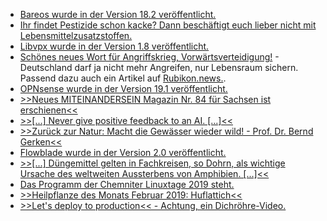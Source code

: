 * [Bareos wurde in der Version 18.2 veröffentlicht.](https://www.pro-linux.de/news/1/26733/bareos-182-freigegeben.html)
* [Ihr findet Pestizide schon kacke? Dann beschäftigt euch lieber nicht mit Lebensmittelzusatzstoffen.](https://netzfrauen.org/2019/02/04/zuatzstoffe-2/)
* [Libvpx wurde in der Version 1.8 veröffentlicht.](https://www.phoronix.com/scan.php?page=news_item&px=Libvpx-1.8-Released)
* [Schönes neues Wort für Angriffskrieg, Vorwärtsverteidigung!](https://tuxproject.de/blog/2019/02/vorwaertsverteidigung-3/) - Deutschland darf ja nicht mehr Angreifen, nur Lebensraum sichern. Passend dazu auch ein Artikel auf [Rubikon.news.](https://www.rubikon.news/artikel/vorwartsverteidigung-der-herrschenden).
* [OPNsense wurde in der Version 19.1 veröffentlicht.](https://www.pro-linux.de/news/1/26738/opnsense-191-freigegeben.html)
* [>>Neues MITEINANDERSEIN Magazin Nr. 84 für Sachsen ist erschienen<<](https://bio-erzgebirge.de/wp/?p=17467)
* [>>[...] Never give positive feedback to an AI. [...]<<](https://apenwarr.ca/log/20190201)
* [>>Zurück zur Natur: Macht die Gewässer wieder wild! - Prof. Dr. Bernd Gerken<<](https://www.welt-im-wandel.tv/video/zurueck-zur-natur-macht-die-gewaesser-wieder-wild-prof-dr-bernd-gerken/)
* [Flowblade wurde in der Version 2.0 veröffentlicht.](https://www.phoronix.com/scan.php?page=news_item&px=Flowblade-2.0-Released)
* [>>[...] Düngemittel gelten in Fachkreisen, so Dohrn, als wichtige Ursache des weltweiten Aussterbens von Amphibien. [...]<<](http://www.sonnenseite.com/de/tipps/das-stille-sterben-vor-unserer-haustuer.html)
* [Das Programm der Chemniter Linuxtage 2019 steht.](https://www.pro-linux.de/news/1/26743/programm-der-chemnitzer-linux-tage-2019-steht.html)
* [>>Heilpflanze des Monats Februar 2019: Huflattich<<](https://bio-erzgebirge.de/wp/?p=17529)
* [>>Let's deploy to production<< - Achtung, ein Dichröhre-Video.](https://www.youtube.com/watch?v=5p8wTOr8AbU)
